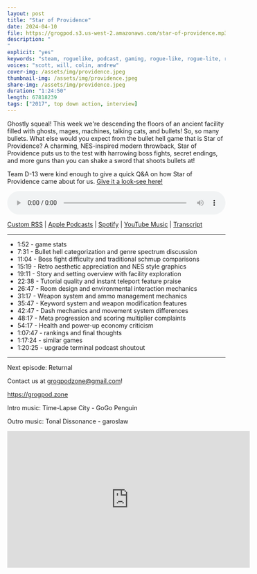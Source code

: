 ```yaml
---
layout: post
title: "Star of Providence"
date: 2024-04-10
file: https://grogpod.s3.us-west-2.amazonaws.com/star-of-providence.mp3
description: "
"
explicit: "yes" 
keywords: "steam, roguelike, podcast, gaming, rogue-like, rogue-lite, roguelite"
voices: "scott, will, colin, andrew"
cover-img: /assets/img/providence.jpeg
thumbnail-img: /assets/img/providence.jpeg
share-img: /assets/img/providence.jpeg
duration: "1:24:50"
length: 67818239
tags: ["2017", top down action, interview]
---
```


Ghostly squeal! This week we're descending the floors of an ancient facility filled with ghosts, mages, machines, talking cats, and bullets! So, so many bullets. What else would you expect from the bullet hell game that is Star of Providence? A charming, NES-inspired modern throwback, Star of Providence puts us to the test with harrowing boss fights, secret endings, and more guns than you can shake a sword that shoots bullets at! 

Team D-13 were kind enough to give a quick Q&A on how Star of Providence came about for us. [Give it a look-see here!](https://github.com/ScottBurger/going_rogue_podcast/blob/master/docs/providence.md)


<div class="container">
  <audio controls style="width: 100%;">
    <source src="https://grogpod.s3.us-west-2.amazonaws.com/star-of-providence.mp3" type="audio/mpeg">
  </audio>
</div>

[Custom RSS](https://grogpod.zone/feed.xml) | [Apple Podcasts](https://podcasts.apple.com/us/podcast/star-of-providence/id1650474911?i=1000652269445) | [Spotify](https://open.spotify.com/episode/6hvNzGJ3xGKNzVR4mev8Ec?si=1q9pQeb_T9yjodhnGveqqA) | [YouTube Music](https://www.youtube.com/playlist?list=PL-ShOmyMvd4jYFChE6tgj0JYG8RKK4xe0) | [Transcript](https://github.com/ScottBurger/going_rogue_podcast/blob/master/docs/transcripts/star_of_providence.txt)

---
* 1:52 - game stats
* 7:31 - Bullet hell categorization and genre spectrum discussion
* 11:04 - Boss fight difficulty and traditional schmup comparisons
* 15:19 - Retro aesthetic appreciation and NES style graphics
* 19:11 - Story and setting overview with facility exploration
* 22:38 - Tutorial quality and instant teleport feature praise
* 26:47 - Room design and environmental interaction mechanics
* 31:17 - Weapon system and ammo management mechanics
* 35:47 - Keyword system and weapon modification features
* 42:47 - Dash mechanics and movement system differences
* 48:17 - Meta progression and scoring multiplier complaints
* 54:17 - Health and power-up economy criticism
* 1:07:47 - rankings and final thoughts
* 1:17:24 - similar games
* 1:20:25 - upgrade terminal podcast shoutout

---



Next episode: Returnal

Contact us at grogpodzone@gmail.com!

https://grogpod.zone

Intro music: Time-Lapse City - GoGo Penguin

Outro music: Tonal Dissonance - garoslaw

<div class="embed-responsive embed-responsive-16by9">
<iframe width="560" height="315" src="https://www.youtube.com/embed/fUs_7p49lTI" title="YouTube video player" frameborder="0" allow="accelerometer; autoplay; clipboard-write; encrypted-media; gyroscope; picture-in-picture" allowfullscreen></iframe>
</div>
